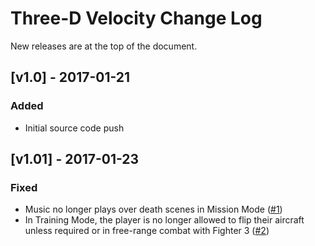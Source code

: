 # Three-D Velocity Change Log
New releases are at the top of the document.
## [v1.0] - 2017-01-21
### Added
- Initial source code push

## [v1.01] - 2017-01-23
### Fixed
- Music no longer plays over death scenes in Mission Mode ([#1](issues/1))
- In Training Mode, the player is no longer allowed to flip their aircraft unless required or in free-range combat with Fighter 3 ([#2](issues/2))
